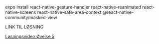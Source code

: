 expo install react-native-gesture-handler react-native-reanimated react-native-screens react-native-safe-area-context @react-native-community/masked-view

LINK TIL LØSNING 

<a href="https://cbs.cloud.panopto.eu/Panopto/Pages/Viewer.aspx?id=2e329890-b1cb-4384-8f38-adb3008f851a
" target="_blank">Løsningsvideo Øvelse 5</a>

